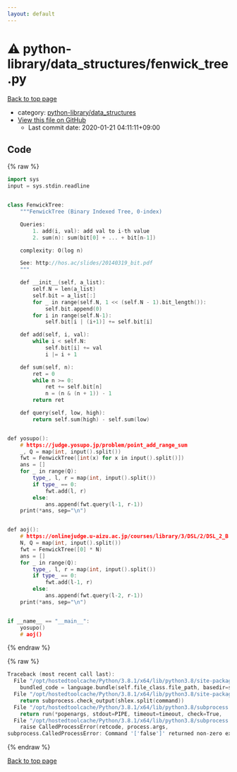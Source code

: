 ```yaml
---
layout: default
---
```


<!-- mathjax config similar to math.stackexchange -->
<script type="text/javascript" async
  src="https://cdnjs.cloudflare.com/ajax/libs/mathjax/2.7.5/MathJax.js?config=TeX-MML-AM_CHTML">
</script>
<script type="text/x-mathjax-config">
  MathJax.Hub.Config({
    TeX: { equationNumbers: { autoNumber: "AMS" }},
    tex2jax: {
      inlineMath: [ ['$','$'] ],
      processEscapes: true
    },
    "HTML-CSS": { matchFontHeight: false },
    displayAlign: "left",
    displayIndent: "2em"
  });
</script>

<script type="text/javascript" src="https://cdnjs.cloudflare.com/ajax/libs/jquery/3.4.1/jquery.min.js"></script>
<script src="https://cdn.jsdelivr.net/npm/jquery-balloon-js@1.1.2/jquery.balloon.min.js" integrity="sha256-ZEYs9VrgAeNuPvs15E39OsyOJaIkXEEt10fzxJ20+2I=" crossorigin="anonymous"></script>
<script type="text/javascript" src="../../../assets/js/copy-button.js"></script>
<link rel="stylesheet" href="../../../assets/css/copy-button.css" />


# :warning: python-library/data_structures/fenwick_tree.py

<a href="../../../index.html">Back to top page</a>

* category: <a href="../../../index.html#74e532415b57ead1fa84cab4b59648ab">python-library/data_structures</a>
* <a href="{{ site.github.repository_url }}/blob/master/python-library/data_structures/fenwick_tree.py">View this file on GitHub</a>
    - Last commit date: 2020-01-21 04:11:11+09:00




## Code

<a id="unbundled"></a>
{% raw %}
```cpp
import sys
input = sys.stdin.readline


class FenwickTree:
    """FenwickTree (Binary Indexed Tree, 0-index)

    Queries:
        1. add(i, val): add val to i-th value
        2. sum(n): sum(bit[0] + ... + bit[n-1])

    complexity: O(log n)

    See: http://hos.ac/slides/20140319_bit.pdf
    """

    def __init__(self, a_list):
        self.N = len(a_list)
        self.bit = a_list[:]
        for _ in range(self.N, 1 << (self.N - 1).bit_length()):
            self.bit.append(0)
        for i in range(self.N-1):
            self.bit[i | (i+1)] += self.bit[i]

    def add(self, i, val):
        while i < self.N:
            self.bit[i] += val
            i |= i + 1

    def sum(self, n):
        ret = 0
        while n >= 0:
            ret += self.bit[n]
            n = (n & (n + 1)) - 1
        return ret

    def query(self, low, high):
        return self.sum(high) - self.sum(low)


def yosupo():
    # https://judge.yosupo.jp/problem/point_add_range_sum
    _, Q = map(int, input().split())
    fwt = FenwickTree([int(x) for x in input().split()])
    ans = []
    for _ in range(Q):
        type_, l, r = map(int, input().split())
        if type_ == 0:
            fwt.add(l, r)
        else:
            ans.append(fwt.query(l-1, r-1))
    print(*ans, sep="\n")


def aoj():
    # https://onlinejudge.u-aizu.ac.jp/courses/library/3/DSL/2/DSL_2_B
    N, Q = map(int, input().split())
    fwt = FenwickTree([0] * N)
    ans = []
    for _ in range(Q):
        type_, l, r = map(int, input().split())
        if type_ == 0:
            fwt.add(l-1, r)
        else:
            ans.append(fwt.query(l-2, r-1))
    print(*ans, sep="\n")


if __name__ == "__main__":
    yosupo()
    # aoj()

```
{% endraw %}

<a id="bundled"></a>
{% raw %}
```cpp
Traceback (most recent call last):
  File "/opt/hostedtoolcache/Python/3.8.1/x64/lib/python3.8/site-packages/onlinejudge_verify/docs.py", line 347, in write_contents
    bundled_code = language.bundle(self.file_class.file_path, basedir=self.cpp_source_path)
  File "/opt/hostedtoolcache/Python/3.8.1/x64/lib/python3.8/site-packages/onlinejudge_verify/languages/other.py", line 48, in bundle
    return subprocess.check_output(shlex.split(command))
  File "/opt/hostedtoolcache/Python/3.8.1/x64/lib/python3.8/subprocess.py", line 411, in check_output
    return run(*popenargs, stdout=PIPE, timeout=timeout, check=True,
  File "/opt/hostedtoolcache/Python/3.8.1/x64/lib/python3.8/subprocess.py", line 512, in run
    raise CalledProcessError(retcode, process.args,
subprocess.CalledProcessError: Command '['false']' returned non-zero exit status 1.

```
{% endraw %}

<a href="../../../index.html">Back to top page</a>

